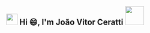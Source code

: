 <h2><img src="https://emojis.slackmojis.com/emojis/images/1643514974/10003/catjam.gif?1643514974"
         width="30"/> Hi 😄, I'm João Vitor Ceratti  <img src="https://emojis.slackmojis.com/emojis/images/1643509494/43812/sonic.gif?1643509494" width="50"/></h2>

<!--
**JoaoCeratti/JoaoCeratti** is a ✨ _special_ ✨ repository because its `README.md` (this file) appears on your GitHub profile.

Here are some ideas to get you started:

- 🔭 I’m currently working on ...
- 🌱 I’m currently learning ...
- 👯 I’m looking to collaborate on ...
- 🤔 I’m looking for help with ...
- 💬 Ask me about ...
- 📫 How to reach me: ...
- 😄 Pronouns: ...
- ⚡ Fun fact: ...
-->
